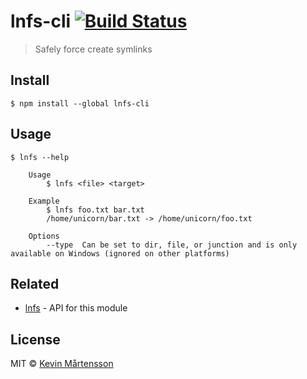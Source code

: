 # lnfs-cli [![Build Status](http://img.shields.io/travis/kevva/lnfs-cli.svg?style=flat)](https://travis-ci.org/kevva/lnfs-cli)

> Safely force create symlinks


## Install

```
$ npm install --global lnfs-cli
```


## Usage

```
$ lnfs --help

	Usage
		$ lnfs <file> <target>

	Example
		$ lnfs foo.txt bar.txt
		/home/unicorn/bar.txt -> /home/unicorn/foo.txt

	Options
		--type  Can be set to dir, file, or junction and is only available on Windows (ignored on other platforms)
```


## Related

* [lnfs](https://github.com/kevva/lnfs) - API for this module


## License

MIT © [Kevin Mårtensson](https://github.com/kevva)
